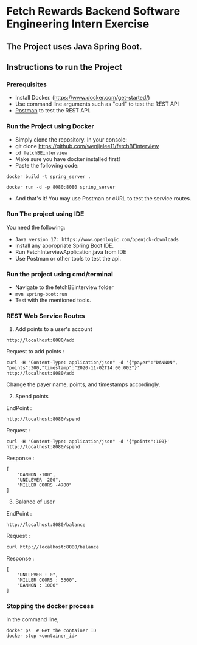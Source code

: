 # Fetch Rewards Backend Software Engineering Intern Exercise

## The Project uses Java Spring Boot.

## Instructions to run the Project

### Prerequisites
- Install Docker. (https://www.docker.com/get-started/)
- Use command line arguments such as "curl" to test the REST API
- [Postman](https://chrome.google.com/webstore/detail/postman/fhbjgbiflinjbdggehcddcbncdddomop?hl=en) to test the REST API.


### Run the Project using Docker

- Simply clone the repository. In your console:
- git clone https://github.com/wenjielee11/fetchBEinterview
- ```cd fetchBEinterview```
- Make sure you have docker installed first!
- Paste the following code:
```
docker build -t spring_server .
```
```
docker run -d -p 8080:8080 spring_server
```
- And that's it! You may use Postman or cURL to test the service routes.

### Run The project using IDE
You need the following:
- ```Java version 17: https://www.openlogic.com/openjdk-downloads```
- Install any appropriate Spring Boot IDE.
- Run FetchInterviewApplication.java from IDE
- Use Postman or other tools to test the api.
  
### Run the project using cmd/terminal
- Navigate to the fetchBEinterview folder
- ```mvn spring-boot:run```
- Test with the mentioned tools.

### REST Web Service Routes

1. Add points to a user's account
```
http://localhost:8080/add
```

Request to add points :
```
curl -H "Content-Type: application/json" -d '{"payer":"DANNON", "points":300,"timestamp":"2020-11-02T14:00:00Z"}' http://localhost:8080/add
```
Change the payer name, points, and timestamps accordingly.

2. Spend points

EndPoint :
```
http://localhost:8080/spend
```

Request :
```
curl -H "Content-Type: application/json" -d '{"points":100}' http://localhost:8080/spend
```

Response :
```
[
    "DANNON -100",
    "UNILEVER -200",
    "MILLER COORS -4700"
]
```

3. Balance of user

EndPoint : 
```
http://localhost:8080/balance
```

Request : 
```
curl http://localhost:8080/balance
```

Response : 
```
[
    "UNILEVER : 0",
    "MILLER COORS : 5300",
    "DANNON : 1000"
]
```
### Stopping the docker process
In the command line,
```
docker ps  # Get the container ID
docker stop <container_id>
```
